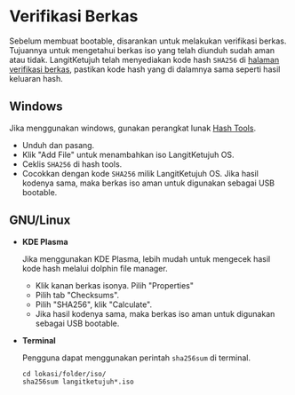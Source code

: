 # Verifikasi Berkas

Sebelum membuat bootable, disarankan untuk melakukan verifikasi berkas. Tujuannya untuk mengetahui berkas iso yang telah diunduh sudah aman atau tidak. LangitKetujuh telah menyediakan kode hash `SHA256` di [halaman verifikasi berkas](https://langitketujuh.id/os/verifikasi), pastikan kode hash yang di dalamnya sama seperti hasil keluaran hash.

## Windows

Jika menggunakan windows, gunakan perangkat lunak [Hash Tools](https://www.binaryfortress.com/Data/Download/?Package=hashtools&Log=100).

- Unduh dan pasang.
- Klik "Add File" untuk menambahkan iso LangitKetujuh OS.
- Ceklis `SHA256` di hash tools.
- Cocokkan dengan kode `SHA256` milik LangitKetujuh OS. Jika hasil kodenya sama, maka berkas iso aman untuk digunakan sebagai USB bootable.

## GNU/Linux

- **KDE Plasma**

  Jika menggunakan KDE Plasma, lebih mudah untuk mengecek hasil kode hash melalui dolphin file manager.

  - Klik kanan berkas isonya. Pilih "Properties"
  - Pilih tab "Checksums".
  - Pilih "SHA256", klik "Calculate".
  - Jika hasil kodenya sama, maka berkas iso aman untuk digunakan sebagai USB bootable.

- **Terminal**

  Pengguna dapat menggunakan perintah `sha256sum` di terminal.

  ```
  cd lokasi/folder/iso/
  sha256sum langitketujuh*.iso
  ```
